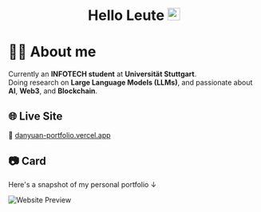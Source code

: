 <div align="center">
  <h1> Hello Leute <img src="https://media.giphy.com/media/hvRJCLFzcasrR4ia7z/giphy.gif" width="25px"></h1>
</div>

# 🧑‍💻 About me

Currently an **INFOTECH student** at **Universität Stuttgart**.  
Doing research on **Large Language Models (LLMs)**, and passionate about **AI**, **Web3**, and **Blockchain**.

## 🌐 Live Site

🔗 [danyuan-portfolio.vercel.app](https://danyuan-portfolio.vercel.app)

## 📷 Card

Here's a snapshot of my personal portfolio ↓

![Website Preview](https://danyuan-portfolio.vercel.app/og-image.png)
